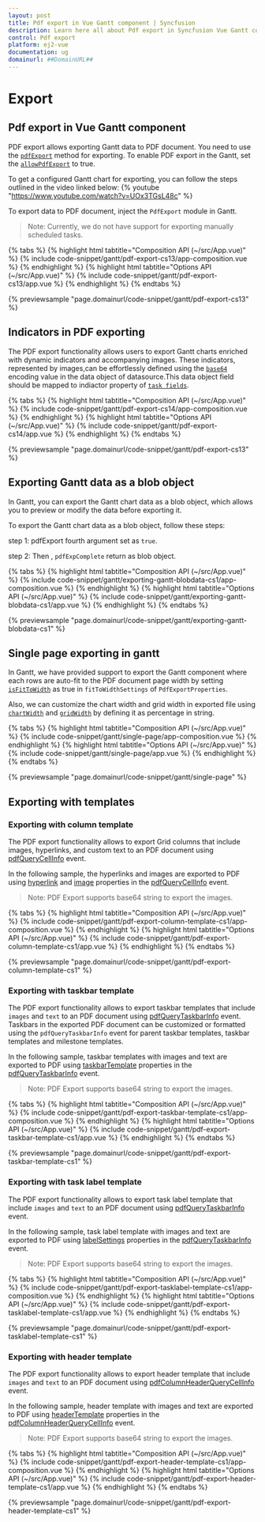 ```yaml
---
layout: post
title: Pdf export in Vue Gantt component | Syncfusion
description: Learn here all about Pdf export in Syncfusion Vue Gantt component of Syncfusion Essential JS 2 and more.
control: Pdf export 
platform: ej2-vue
documentation: ug
domainurl: ##DomainURL##
---
```


# Export

## Pdf export in Vue Gantt component

PDF export allows exporting Gantt data to PDF document. You need to use the [`pdfExport`](https://ej2.syncfusion.com/vue/documentation/api/gantt/#pdfexport) method for exporting. To enable PDF export in the Gantt, set the [`allowPdfExport`](https://ej2.syncfusion.com/vue/documentation/api/gantt/#allowpdfexport) to true.

To get a configured Gantt chart for exporting, you can follow the steps outlined in the video linked below:
{% youtube "https://www.youtube.com/watch?v=UOx3TGsL48c" %}

To export data to PDF document, inject the `PdfExport` module in Gantt.

>Note: Currently, we do not have support for exporting manually scheduled tasks.

{% tabs %}
{% highlight html tabtitle="Composition API (~/src/App.vue)" %}
{% include code-snippet/gantt/pdf-export-cs13/app-composition.vue %}
{% endhighlight %}
{% highlight html tabtitle="Options API (~/src/App.vue)" %}
{% include code-snippet/gantt/pdf-export-cs13/app.vue %}
{% endhighlight %}
{% endtabs %}
        
{% previewsample "page.domainurl/code-snippet/gantt/pdf-export-cs13" %}

## Indicators in PDF exporting 

The PDF export functionality allows users to export Gantt charts enriched with dynamic indicators and accompanying images.
These indicators, represented by images,can be effortlessly defined using the  [`base64`](../api/gantt/iIndicator/#base64) encoding value in the data object of datasource.This data object field should be mapped to indiactor property of [`task fields`](https://ej2.syncfusion.com/vue/documentation/api/gantt/taskFields/#indicators).

{% tabs %}
{% highlight html tabtitle="Composition API (~/src/App.vue)" %}
{% include code-snippet/gantt/pdf-export-cs14/app-composition.vue %}
{% endhighlight %}
{% highlight html tabtitle="Options API (~/src/App.vue)" %}
{% include code-snippet/gantt/pdf-export-cs14/app.vue %}
{% endhighlight %}
{% endtabs %}
        
{% previewsample "page.domainurl/code-snippet/gantt/pdf-export-cs13" %}

## Exporting Gantt data as a blob object

In Gantt, you can export the Gantt chart data as a blob object, which allows you to preview or modify the data before exporting it.

To export the Gantt chart data as a blob object, follow these steps:

step 1: pdfExport fourth argument set as `true`.

step 2: Then , `pdfExpComplete` return as blob object.

{% tabs %}
{% highlight html tabtitle="Composition API (~/src/App.vue)" %}
{% include code-snippet/gantt/exporting-gantt-blobdata-cs1/app-composition.vue %}
{% endhighlight %}
{% highlight html tabtitle="Options API (~/src/App.vue)" %}
{% include code-snippet/gantt/exporting-gantt-blobdata-cs1/app.vue %}
{% endhighlight %}
{% endtabs %}
        
{% previewsample "page.domainurl/code-snippet/gantt/exporting-gantt-blobdata-cs1" %}

## Single page exporting in gantt

In Gantt, we have provided support to export the Gantt component where each rows are auto-fit to the PDF document page width by setting [`isFitToWidth`](https://ej2.syncfusion.com/vue/documentation/api/gantt/pdfExportProperties/fitToWidthSettings/#isFitToWidth) as true in <code>fitToWidthSettings</code> of <code>PdfExportProperties</code>.

Also, we can customize the chart width and grid width in exported file using [`chartWidth`](https://ej2.syncfusion.com/vue/documentation/api/gantt/pdfExportProperties/fitToWidthSettings/isFitToWidth/#chartWidth) and [`gridWidth`](https://ej2.syncfusion.com/vue/documentation/api/gantt/pdfExportProperties/fitToWidthSettings/isFitToWidth/#gridWidth) by defining it as percentage in string.

{% tabs %}
{% highlight html tabtitle="Composition API (~/src/App.vue)" %}
{% include code-snippet/gantt/single-page/app-composition.vue %}
{% endhighlight %}
{% highlight html tabtitle="Options API (~/src/App.vue)" %}
{% include code-snippet/gantt/single-page/app.vue %}
{% endhighlight %}
{% endtabs %}
        
{% previewsample "page.domainurl/code-snippet/gantt/single-page" %}

## Exporting with templates

### Exporting with column template

The PDF export functionality allows to export Grid columns that include images, hyperlinks, and custom text to an PDF document using [pdfQueryCellInfo](https://helpej2.syncfusion.com/react/documentation/api/gantt/pdfQueryCellInfoEventArgs/) event.

In the following sample, the hyperlinks and images are exported to PDF using [hyperlink](https://helpej2.syncfusion.com/vue/documentation/api/gantt/pdfQueryCellInfoEventArgs/#hyperlink) and [image](https://helpej2.syncfusion.com/vue/documentation/api/gantt/pdfQueryCellInfoEventArgs/#image) properties in the [pdfQueryCellInfo](https://helpej2.syncfusion.com/vue/documentation/api/gantt/pdfQueryCellInfoEventArgs/) event.

>Note: PDF Export supports base64 string to export the images.

{% tabs %}
{% highlight html tabtitle="Composition API (~/src/App.vue)" %}
{% include code-snippet/gantt/pdf-export-column-template-cs1/app-composition.vue %}
{% endhighlight %}
{% highlight html tabtitle="Options API (~/src/App.vue)" %}
{% include code-snippet/gantt/pdf-export-column-template-cs1/app.vue %}
{% endhighlight %}
{% endtabs %}
        
{% previewsample "page.domainurl/code-snippet/gantt/pdf-export-column-template-cs1" %}

### Exporting with taskbar template

The PDF export functionality allows to export taskbar templates that include `images` and `text` to an PDF document using [pdfQueryTaskbarInfo](https://ej2.syncfusion.com/vue/documentation/api/gantt/#pdfquerytaskbarinfo) event. Taskbars in the exported PDF document can be customized or formatted using the `pdfQueryTaskbarInfo` event for parent taskbar templates, taskbar templates and milestone templates.

In the following sample, taskbar templates with images and text are exported to PDF using [taskbarTemplate](https://ej2.syncfusion.com/vue/documentation/api/gantt/pdfQueryTaskbarInfoEventArgs/#taskbarTemplate) properties in the [pdfQueryTaskbarInfo](https://ej2.syncfusion.com/vue/documentation/api/gantt/#pdfquerytaskbarinfo) event.

>Note: PDF Export supports base64 string to export the images.

{% tabs %}
{% highlight html tabtitle="Composition API (~/src/App.vue)" %}
{% include code-snippet/gantt/pdf-export-taskbar-template-cs1/app-composition.vue %}
{% endhighlight %}
{% highlight html tabtitle="Options API (~/src/App.vue)" %}
{% include code-snippet/gantt/pdf-export-taskbar-template-cs1/app.vue %}
{% endhighlight %}
{% endtabs %}
        
{% previewsample "page.domainurl/code-snippet/gantt/pdf-export-taskbar-template-cs1" %}

### Exporting with task label template

The PDF export functionality allows to export task label template that include `images` and `text` to an PDF document using [pdfQueryTaskbarInfo](https://ej2.syncfusion.com/vue/documentation/api/gantt/#pdfquerytaskbarinfo) event.

In the following sample, task label template with images and text are exported to PDF using [labelSettings](https://ej2.syncfusion.com/vue/documentation/api/gantt/pdfQueryTaskbarInfoEventArgs/#labelSettings) properties in the [pdfQueryTaskbarInfo](https://ej2.syncfusion.com/vue/documentation/api/gantt/#pdfquerytaskbarinfo) event.

>Note: PDF Export supports base64 string to export the images.

{% tabs %}
{% highlight html tabtitle="Composition API (~/src/App.vue)" %}
{% include code-snippet/gantt/pdf-export-tasklabel-template-cs1/app-composition.vue %}
{% endhighlight %}
{% highlight html tabtitle="Options API (~/src/App.vue)" %}
{% include code-snippet/gantt/pdf-export-tasklabel-template-cs1/app.vue %}
{% endhighlight %}
{% endtabs %}
        
{% previewsample "page.domainurl/code-snippet/gantt/pdf-export-tasklabel-template-cs1" %}

### Exporting with header template

The PDF export functionality allows to export header template that include `images` and `text` to an PDF document using [pdfColumnHeaderQueryCellInfo](https://ej2.syncfusion.com/vue/documentation/api/gantt/pdfColumnHeaderQueryCellInfoEventArgs/) event.

In the following sample, header template with images and text are exported to PDF using [headerTemplate](https://ej2.syncfusion.com/vue/documentation/api/gantt/pdfColumnHeaderQueryCellInfoEventArgs/#headerTemplate) properties in the [pdfColumnHeaderQueryCellInfo](https://ej2.syncfusion.com/vue/documentation/api/gantt/pdfColumnHeaderQueryCellInfoEventArgs/) event.

>Note: PDF Export supports base64 string to export the images.

{% tabs %}
{% highlight html tabtitle="Composition API (~/src/App.vue)" %}
{% include code-snippet/gantt/pdf-export-header-template-cs1/app-composition.vue %}
{% endhighlight %}
{% highlight html tabtitle="Options API (~/src/App.vue)" %}
{% include code-snippet/gantt/pdf-export-header-template-cs1/app.vue %}
{% endhighlight %}
{% endtabs %}
        
{% previewsample "page.domainurl/code-snippet/gantt/pdf-export-header-template-cs1" %}
